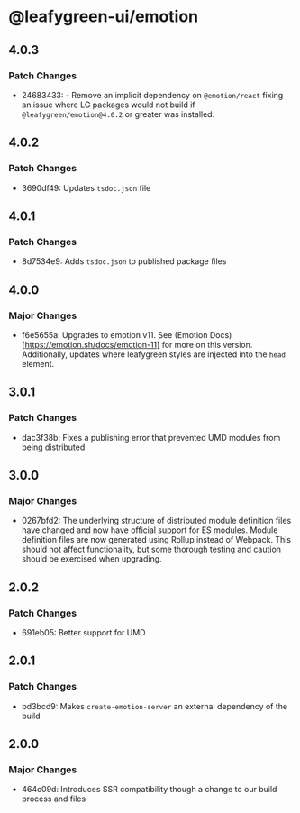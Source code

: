 # @leafygreen-ui/emotion

## 4.0.3

### Patch Changes

- 24683433: - Remove an implicit dependency on `@emotion/react` fixing an issue where LG packages would not build if `@leafygreen/emotion@4.0.2` or greater was installed.

## 4.0.2

### Patch Changes

- 3690df49: Updates `tsdoc.json` file

## 4.0.1

### Patch Changes

- 8d7534e9: Adds `tsdoc.json` to published package files

## 4.0.0

### Major Changes

- f6e5655a: Upgrades to emotion v11. See (Emotion Docs)[https://emotion.sh/docs/emotion-11] for more on this version. Additionally, updates where leafygreen styles are injected into the `head` element.

## 3.0.1

### Patch Changes

- dac3f38b: Fixes a publishing error that prevented UMD modules from being distributed

## 3.0.0

### Major Changes

- 0267bfd2: The underlying structure of distributed module definition files have changed and now have official support for ES modules. Module definition files are now generated using Rollup instead of Webpack. This should not affect functionality, but some thorough testing and caution should be exercised when upgrading.

## 2.0.2

### Patch Changes

- 691eb05: Better support for UMD

## 2.0.1

### Patch Changes

- bd3bcd9: Makes `create-emotion-server` an external dependency of the build

## 2.0.0

### Major Changes

- 464c09d: Introduces SSR compatibility though a change to our build process and files
